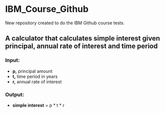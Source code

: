 # IBM_Course_Github
New repository created to do the IBM Github course tests. 

## A calculator that calculates simple interest given principal, annual rate of interest and time period

### Input:
  * **p,** principal amount <br>
  * **t,** time period in years <br>
  * **r,** annual rate of interest
### Output:
  * **simple interest** = p * t * r
